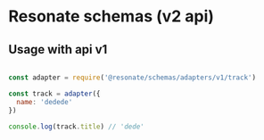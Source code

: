 # Resonate schemas (v2 api)

## Usage with api v1

```javascript

const adapter = require('@resonate/schemas/adapters/v1/track')

const track = adapter({
  name: 'dedede'
})

console.log(track.title) // 'dede'

```
